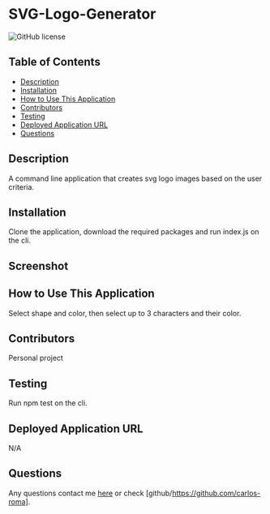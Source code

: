 # SVG-Logo-Generator
  ![GitHub license](https://img.shields.io/badge/license-MIT-blue.svg)
  
  ## Table of Contents
  * [Description](#description)
  * [Installation](#installation)
  * [How to Use This Application](#How-to-use-this-application)
  * [Contributors](#contributors)
  * [Testing](#testing)
  * [Deployed Application URL](#Deployed-application-url)
  * [Questions](#questions)
  
  ## Description
  A command line application that creates svg logo images based on the user criteria.
  
  ## Installation
  Clone the application, download the required packages and run index.js on the cli.

  ## Screenshot
  
  ## How to Use This Application
  Select shape and color, then select up to 3 characters and their color.
  
  ## Contributors
  Personal project
  
  ## Testing
  Run npm test on the cli.
  
  ## Deployed Application URL
  N/A  

  
  ## Questions
  Any questions contact me [here](mailto:adrianc.rm0@gmail.com) or check [github/https://github.com/carlos-roma].
  